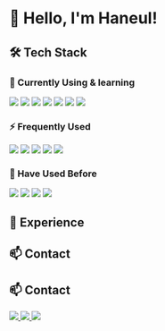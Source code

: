 # 👋 Hello, I'm Haneul!

## 🛠 Tech Stack  

### 📌 Currently Using  & learning
<p>  
  <img src="https://img.shields.io/badge/Python-3776AB?style=for-the-badge&logo=python&logoColor=white"/>  
  <img src="https://img.shields.io/badge/Django-092E20?style=for-the-badge&logo=django&logoColor=white"/>  
  <img src="https://img.shields.io/badge/PostgreSQL-336791?style=for-the-badge&logo=postgresql&logoColor=white"/>  
  <img src="https://img.shields.io/badge/Docker-2496ED?style=for-the-badge&logo=docker&logoColor=white"/>  
  <img src="https://img.shields.io/badge/Git-F05032?style=for-the-badge&logo=git&logoColor=white"/>  
  <img src="https://img.shields.io/badge/GitHub-181717?style=for-the-badge&logo=github&logoColor=white"/>  
  <img src="https://img.shields.io/badge/AWS-232F3E?style=for-the-badge&logo=amazonaws&logoColor=white"/>  
</p>

### ⚡ Frequently Used  
<p>  
  <img src="https://img.shields.io/badge/Java-007396?style=for-the-badge&logo=java&logoColor=white"/>  
  <img src="https://img.shields.io/badge/Spring%20Boot-6DB33F?style=for-the-badge&logo=springboot&logoColor=white"/>  
  <img src="https://img.shields.io/badge/Node.js-339933?style=for-the-badge&logo=nodedotjs&logoColor=white"/>  
  <img src="https://img.shields.io/badge/Express.js-000000?style=for-the-badge&logo=express&logoColor=white"/>  
  <img src="https://img.shields.io/badge/MySQL-4479A1?style=for-the-badge&logo=mysql&logoColor=white"/>  
</p>

### 🧐 Have Used Before  
<p>  
  <img src="https://img.shields.io/badge/Flutter-02569B?style=for-the-badge&logo=flutter&logoColor=white"/>  
  <img src="https://img.shields.io/badge/Android%20Studio-3DDC84?style=for-the-badge&logo=androidstudio&logoColor=white"/>
  <img src="https://img.shields.io/badge/Unity-000000?style=for-the-badge&logo=unity&logoColor=white"/>  
  <img src="https://img.shields.io/badge/MongoDB-47A248?style=for-the-badge&logo=mongodb&logoColor=white"/>  
</p>

## 📌 Experience  

## 📫 Contact  
## 📫 Contact  
<p>  
  <a href="mailto:hnid0814@gmail.com">
    <img src="https://img.shields.io/badge/Email-D14836?style=for-the-badge&logo=gmail&logoColor=white"/>
  </a>  
  <a href="https://www.linkedin.com/in/haneul-lee-8b8707298/">
    <img src="https://img.shields.io/badge/LinkedIn-0A66C2?style=for-the-badge&logo=linkedin&logoColor=white"/>
  </a>  
  <a href="https://www.notion.so/IU-220527fa27d54167bd5b041d83df0705?pvs=4">
    <img src="https://img.shields.io/badge/Notion-000000?style=for-the-badge&logo=notion&logoColor=white"/>
  </a>  
</p>

